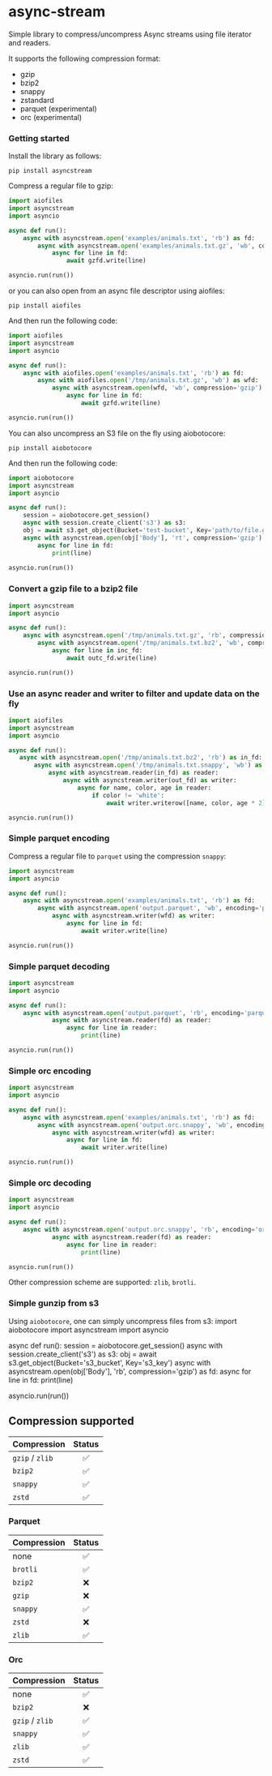 async-stream
============

Simple library to compress/uncompress Async streams using file iterator and readers.

It supports the following compression format:

* gzip
* bzip2
* snappy
* zstandard
* parquet (experimental)
* orc (experimental)

### Getting started

Install the library as follows:

    pip install asyncstream

Compress a regular file to gzip:
```python
import aiofiles
import asyncstream
import asyncio

async def run():
    async with asyncstream.open('examples/animals.txt', 'rb') as fd:
        async with asyncstream.open('examples/animals.txt.gz', 'wb', compression='gzip') as gzfd:
            async for line in fd:
                await gzfd.write(line)

asyncio.run(run())
```

or you can also open from an async file descriptor using aiofiles:

    pip install aiofiles
    
And then run the following code:        
```python
import aiofiles
import asyncstream
import asyncio

async def run():
    async with aiofiles.open('examples/animals.txt', 'rb') as fd:
        async with aiofiles.open('/tmp/animals.txt.gz', 'wb') as wfd:
            async with asyncstream.open(wfd, 'wb', compression='gzip') as gzfd:
                async for line in fd:
                    await gzfd.write(line)

asyncio.run(run())
```

You can also uncompress an S3 file on the fly using aiobotocore:

    pip install aiobotocore

And then run the following code:
```python
import aiobotocore
import asyncstream
import asyncio

async def run():
    session = aiobotocore.get_session()
    async with session.create_client('s3') as s3:
    obj = await s3.get_object(Bucket='test-bucket', Key='path/to/file.gz')
    async with asyncstream.open(obj['Body'], 'rt', compression='gzip') as fd:
        async for line in fd:
            print(line)
    
asyncio.run(run()) 
```

### Convert a gzip file to a bzip2 file

```python
import asyncstream
import asyncio

async def run():
    async with asyncstream.open('/tmp/animals.txt.gz', 'rb', compression='gzip') as inc_fd:
        async with asyncstream.open('/tmp/animals.txt.bz2', 'wb', compression='bzip2') as outc_fd:
            async for line in inc_fd:
                await outc_fd.write(line)

asyncio.run(run())
```

### Use an async reader and writer to filter and update data on the fly
 ```python
import aiofiles
import asyncstream
import asyncio
 
async def run():
    async with asyncstream.open('/tmp/animals.txt.bz2', 'rb') as in_fd:
        async with asyncstream.open('/tmp/animals.txt.snappy', 'wb') as out_fd:
            async with asyncstream.reader(in_fd) as reader:
                async with asyncstream.writer(out_fd) as writer:
                    async for name, color, age in reader:
                        if color != 'white':
                            await writer.writerow([name, color, age * 2])
 
asyncio.run(run())
```

### Simple parquet encoding

Compress a regular file to `parquet` using the compression `snappy`:

```python
import asyncstream
import asyncio

async def run():
    async with asyncstream.open('examples/animals.txt', 'rb') as fd:
        async with asyncstream.open('output.parquet', 'wb', encoding='parquet', compression='snappy') as wfd:
            async with asyncstream.writer(wfd) as writer:
                async for line in fd:
                    await writer.write(line)

asyncio.run(run())
```

### Simple parquet decoding
```python
import asyncstream
import asyncio

async def run():
    async with asyncstream.open('output.parquet', 'rb', encoding='parquet') as fd:
            async with asyncstream.reader(fd) as reader:
                async for line in reader:
                    print(line)

asyncio.run(run())
```

### Simple orc encoding
```python
import asyncstream
import asyncio

async def run():
    async with asyncstream.open('examples/animals.txt', 'rb') as fd:
        async with asyncstream.open('output.orc.snappy', 'wb', encoding='orc', compression='snappy') as wfd:
            async with asyncstream.writer(wfd) as writer:
                async for line in fd:
                    await writer.write(line)

asyncio.run(run())
```
### Simple orc decoding

```python
import asyncstream
import asyncio

async def run():
    async with asyncstream.open('output.orc.snappy', 'rb', encoding='orc') as fd:
            async with asyncstream.reader(fd) as reader:
                async for line in reader:
                    print(line)

asyncio.run(run())
```

Other compression scheme are supported: `zlib`, `brotli`.

### Simple gunzip from s3

Using `aiobotocore`, one can simply uncompress files from s3:
import aiobotocore
import asyncstream
import asyncio

async def run():
    session = aiobotocore.get_session()
    async with session.create_client('s3') as s3:
    obj = await s3.get_object(Bucket='s3_bucket', Key='s3_key')
    async with asyncstream.open(obj['Body'], 'rb', compression='gzip') as fd:
        async for line in fd:
            print(line)
    
asyncio.run(run()) 

## Compression supported

Compression                                  | Status
-------------------------------------- | :-----:
`gzip` / `zlib`                          | :white_check_mark:
`bzip2`                          | :white_check_mark:
`snappy`                          | :white_check_mark:
`zstd`                          | :white_check_mark:

### Parquet
Compression                                  | Status
-------------------------------------- | :-----:
none                    | :white_check_mark:
`brotli`                  | :white_check_mark:
`bzip2`                  | :x: 
`gzip`                  | :x: 
`snappy`                  | :white_check_mark:
`zstd`                  | :x:
`zlib`                  | :white_check_mark:

### Orc

Compression                       | Status
-------------------------------------- | :-----:
none                    | :white_check_mark:
`bzip2`                  | :x: 
`gzip` / `zlib`                 | :white_check_mark:
`snappy`                  | :white_check_mark:
`zlib`                  | :white_check_mark:
`zstd`                  | :white_check_mark:
